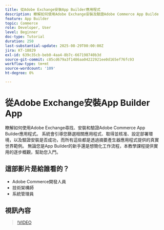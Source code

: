 ```yaml
---
title: 從Adobe Exchange安裝App Builder應用程式
description: 瞭解如何使用Adobe Exchange安裝及驗證Adobe Commerce App Builder應用程式。
feature: App Builder
topic: Commerce
role: Developer, User
level: Beginner
doc-type: Tutorial
duration: 250
last-substantial-update: 2025-08-29T00:00:00Z
jira: KT-18829
exl-id: 639c35cb-beb0-4aa4-8b7c-667198740b3d
source-git-commit: c85cd679a3f1486aa04222921ee0d165ef76fc93
workflow-type: tm+mt
source-wordcount: '109'
ht-degree: 0%

---
```


# 從Adobe Exchange安裝App Builder App

瞭解如何使用Adobe Exchange尋找、安裝和驗證Adobe Commerce App Builder應用程式。 系統會引導您篩選相關應用程式、取得並核准、設定部署環境，以及驗證安裝是否成功，而所有這些都是透過摘要產生器應用程式提供的真實世界範例。 無論您是App Builder的新手還是想簡化工作流程，本教學課程提供實用的逐步概觀，幫助您入門。


## 這部影片是給誰看的？

- Adobe Commerce開發人員
- 技術架構師
- 系統管理員

## 視訊內容

>[!VIDEO](https://video.tv.adobe.com/v/3471535/?learn=on&enablevpops&captions=chi_hant)
